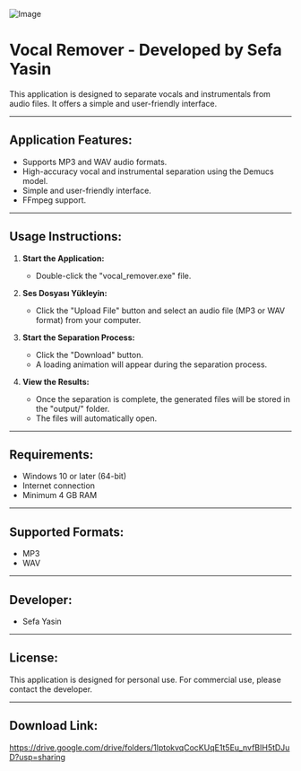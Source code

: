 ![Image](https://github.com/user-attachments/assets/4a4ff97b-9db0-44d4-93d4-a30c5b1140cd)

Vocal Remover - Developed by Sefa Yasin
=======================================

This application is designed to separate vocals and instrumentals from audio files. It offers a simple and user-friendly interface.

---

## Application Features:
- Supports MP3 and WAV audio formats.
- High-accuracy vocal and instrumental separation using the Demucs model.
- Simple and user-friendly interface.
- FFmpeg support.

---

## Usage Instructions:
1. **Start the Application:**
   - Double-click the "vocal_remover.exe" file.

2. **Ses Dosyası Yükleyin:**
   - Click the "Upload File" button and select an audio file (MP3 or WAV format) from your computer.

3. **Start the Separation Process:**
   - Click the "Download" button.
   - A loading animation will appear during the separation process.

4. **View the Results:**
   - Once the separation is complete, the generated files will be stored in the "output/" folder.
   - The files will automatically open.

---

## Requirements:

   - Windows 10 or later (64-bit)
   - Internet connection
   - Minimum 4 GB RAM

---

## Supported Formats:

   - MP3
   - WAV

---

## Developer:
- Sefa Yasin

---

## License:
This application is designed for personal use. For commercial use, please contact the developer.

---

## Download Link:
https://drive.google.com/drive/folders/1lptokvqCocKUqE1t5Eu_nvfBIH5tDJuD?usp=sharing
